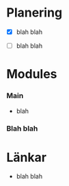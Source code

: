 # Planering
- [x] blah blah
- [ ] blah blah


# Modules
### Main
- blah

### Blah blah


# Länkar
- blah blah
